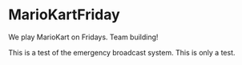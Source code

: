 # MarioKartFriday
We play MarioKart on Fridays. Team building!

This is a test of the emergency broadcast system. This is only a test.

